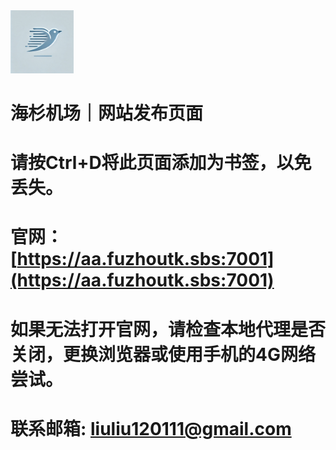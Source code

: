 <img src="/logo.jpg" width=20% >

# 海杉机场｜网站发布页面
# 请按Ctrl+D将此页面添加为书签，以免丢失。

# 官网：[https://aa.fuzhoutk.sbs:7001](https://aa.fuzhoutk.sbs:7001)

# 如果无法打开官网，请检查本地代理是否关闭，更换浏览器或使用手机的4G网络尝试。

# 联系邮箱:  liuliu120111@gmail.com
